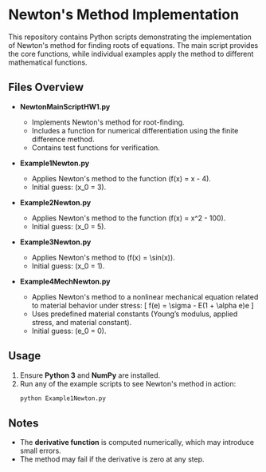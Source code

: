 # Newton's Method Implementation

This repository contains Python scripts demonstrating the implementation of Newton's method for finding roots of equations. The main script provides the core functions, while individual examples apply the method to different mathematical functions.

## Files Overview

- **NewtonMainScriptHW1.py**

  - Implements Newton's method for root-finding.
  - Includes a function for numerical differentiation using the finite difference method.
  - Contains test functions for verification.

- **Example1Newton.py**

  - Applies Newton's method to the function \(f(x) = x - 4\).
  - Initial guess: \(x_0 = 3\).

- **Example2Newton.py**

  - Applies Newton's method to the function \(f(x) = x^2 - 100\).
  - Initial guess: \(x_0 = 5\).

- **Example3Newton.py**

  - Applies Newton's method to \(f(x) = \sin(x)\).
  - Initial guess: \(x_0 = 1\).

- **Example4MechNewton.py**

  - Applies Newton's method to a nonlinear mechanical equation related to material behavior under stress:
    \[
    f(e) = \sigma - E(1 + \alpha e)e
    \]
  - Uses predefined material constants (Young’s modulus, applied stress, and material constant).
  - Initial guess: \(e_0 = 0\).

## Usage

1. Ensure **Python 3** and **NumPy** are installed.
2. Run any of the example scripts to see Newton's method in action:
   ```bash
   python Example1Newton.py
   ```

## Notes

- The **derivative function** is computed numerically, which may introduce small errors.
- The method may fail if the derivative is zero at any step.


